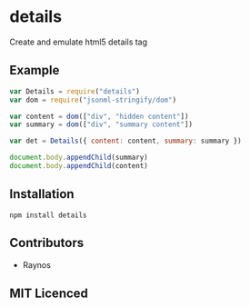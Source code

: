 # details

Create and emulate html5 details tag

## Example

```js
var Details = require("details")
var dom = require("jsonml-stringify/dom")

var content = dom(["div", "hidden content"])
var summary = dom(["div", "summary content"])

var det = Details({ content: content, summary: summary })

document.body.appendChild(summary)
document.body.appendChild(content)
```

## Installation

`npm install details`

## Contributors

 - Raynos

## MIT Licenced
